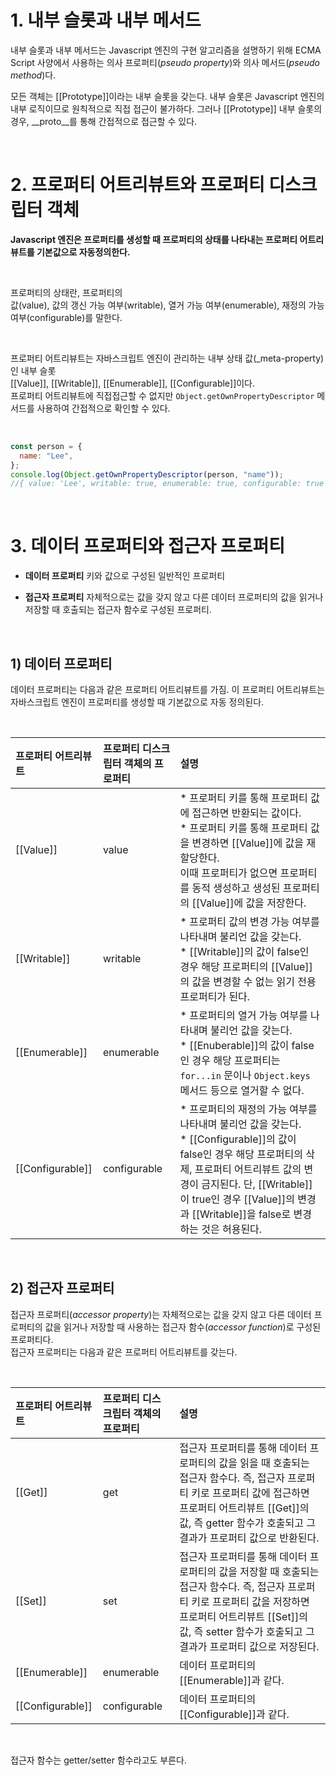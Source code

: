 # 1\. 내부 슬롯과 내부 메서드

내부 슬롯과 내부 메서드는 Javascript 엔진의 구현 알고리즘을 설명하기 위해 ECMA Script 사양에서 사용하는
의사 프로퍼티(_pseudo property_)와 의사 메서드(_pseudo method_)다.
<br>

모든 객체는 [[Prototype]]이라는 내부 슬롯을 갖는다. 내부 슬롯은 Javascript 엔진의 내부 로직이므로 원칙적으로
직접 접근이 불가하다. 그러나 [[Prototype]] 내부 슬롯의 경우, \_\_proto\_\_를 통해 간접적으로 접근할 수 있다.

<br>

# 2\. 프로퍼티 어트리뷰트와 프로퍼티 디스크립터 객체

**Javascript 엔진은 프로퍼티를 생성할 때 프로퍼티의 상태를 나타내는 프로퍼티 어트리뷰트를 기본값으로 자동정의한다.**

<br>

프로퍼티의 상태란, 프로퍼티의 <br>
값(value), 값의 갱신 가능 여부(writable), 열거 가능 여부(enumerable), 재정의 가능 여부(configurable)를 말한다.

<br>

프로퍼티 어트리뷰트는 자바스크립트 엔진이 관리하는 내부 상태 값(\_meta-property)인 내부 슬롯 <br>
[[Value]], [[Writable]], [[Enumerable]], [[Configurable]]이다. <br>
프로퍼티 어트리뷰트에 직접접근할 수 없지만 `Object.getOwnPropertyDescriptor` 메서드를 사용하여 간접적으로 확인할 수 있다.

<br>

```js
const person = {
  name: "Lee",
};
console.log(Object.getOwnPropertyDescriptor(person, "name"));
//{ value: 'Lee', writable: true, enumerable: true, configurable: true }
```

<br>

# 3\. 데이터 프로퍼티와 접근자 프로퍼티

- **데이터 프로퍼티**
  키와 값으로 구성된 일반적인 프로퍼티

- **접근자 프로퍼티**
  자체적으로는 값을 갖지 않고 다른 데이터 프로퍼티의 값을 읽거나 저장할 때 호출되는 접근자 함수로 구성된 프로퍼티.

<br>

## 1) 데이터 프로퍼티

데이터 프로퍼티는 다음과 같은 프로퍼티 어트리뷰트를 가짐. 이 프로퍼티 어트리뷰트는 자바스크립트 엔진이 프로퍼티를 생성할 때
기본값으로 자동 정의된다.

<br>

| 프로퍼티 어트리뷰트 | 프로퍼티 디스크립터 객체의 프로퍼티 | 설명 |
|:---|:---|:---|
| [[Value]] | value |* 프로퍼티 키를 통해 프로퍼티 값에 접근하면 반환되는 값이다. <br> * 프로퍼티 키를 통해 프로퍼티 값을 변경하면 [[Value]]에 값을 재할당한다. <br> 이때 프로퍼티가 없으면 프로퍼티를 동적 생성하고 생성된 프로퍼티의 [[Value]]에 값을 저장한다.|
| [[Writable]] | writable| * 프로퍼티 값의 변경 가능 여부를 나타내며 불리언 값을 갖는다. <br> * [[Writable]]의 값이 false인 경우 해당 프로퍼티의 [[Value]]의 값을 변경할 수 없는 읽기 전용 프로퍼티가 된다. |
| [[Enumerable]] | enumerable| * 프로퍼티의 열거 가능 여부를 나타내며 불리언 값을 갖는다. <br> * [[Enuberable]]의 값이 false인 경우 해당 프로퍼티는 `for...in` 문이나 `Object.keys` 메서드 등으로 열거할 수 없다. |
| [[Configurable]] | configurable | * 프로퍼티의 재정의 가능 여부를 나타내며 불리언 값을 갖는다. <br> * [[Configurable]]의 값이 false인 경우 해당 프로퍼티의 삭제, 프로퍼티 어트리뷰트 값의 변경이 금지된다. 단, [[Writable]]이 true인 경우 [[Value]]의 변경과 [[Writable]]을 false로 변경하는 것은 허용된다. |

<br>

## 2) 접근자 프로퍼티

접근자 프로퍼티(_accessor property_)는 자체적으로는 값을 갖지 않고 다른 데이터 프로퍼티의 값을 읽거나 저장할 때 사용하는 접근자 함수(_accessor function_)로 구성된 프로퍼티다.   
접근자 프로퍼티는 다음과 같은 프로퍼티 어트리뷰트를 갖는다.

<br>

| 프로퍼티 어트리뷰트 | 프로퍼티 디스크립터 객체의 프로퍼티 | 설명 |
|:---|:---|:---|
| [[Get]] | get | 접근자 프로퍼티를 통해 데이터 프로퍼티의 값을 읽을 때 호출되는 접근자 함수다. 즉, 접근자 프로퍼티 키로 프로퍼티 값에 접근하면 프로퍼티 어트리뷰트 [[Get]]의 값, 즉 getter 함수가 호출되고 그 결과가 프로퍼티 값으로 반환된다. |
| [[Set]] | set| 접근자 프로퍼티를 통해 데이터 프로퍼티의 값을 저장할 때 호출되는 접근자 함수다. 즉, 접근자 프로퍼티 키로 프로퍼티 값을 저장하면 프로퍼티 어트리뷰트 [[Set]]의 값, 즉 setter 함수가 호출되고 그 결과가 프로퍼티 값으로 저장된다. |
| [[Enumerable]] | enumerable| 데이터 프로퍼티의 [[Enumerable]]과 같다. |
| [[Configurable]] | configurable | 데이터 프로퍼티의 [[Configurable]]과 같다. |

<br>

접근자 함수는 getter/setter 함수라고도 부른다.   
